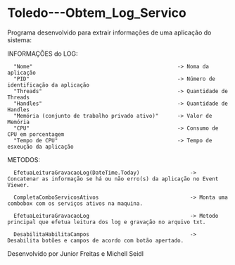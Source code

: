 # Toledo---Obtem_Log_Servico
Programa desenvolvido para extrair informações de uma aplicação do sistema:
                         
          
INFORMAÇÕES do LOG:

      "Nome"                                              -> Noma da aplicação
      "PID"                                               -> Número de identificação da aplicação 
      "Threads"                                           -> Quantidade de Threads
      "Handles"                                           -> Quantidade de Handles
      "Memória (conjunto de trabalho privado ativo)"      -> Valor de Memória  
      "CPU"                                               -> Consumo de CPU em porcentagem
      "Tempo de CPU"                                      -> Tempo de esxeução da aplicação

METODOS:

      EfetuaLeituraGravacaoLog(DateTime.Today)                -> Concatenar as informação se há ou não erro(s) da aplicação no Event Viewer.

      CompletaComboServicosAtivos                             -> Monta uma combobox com os serviços ativos na maquina.

      EfetuaLeituraGravacaoLog                                -> Metodo principal que efetua leitura dos log e gravação no arquivo txt.

      DesabilitaHabilitaCampos                                -> Desabilita botões e campos de acordo com botão apertado.

  
  
  
  Desenvolvido por Junior Freitas e Michell Seidl

